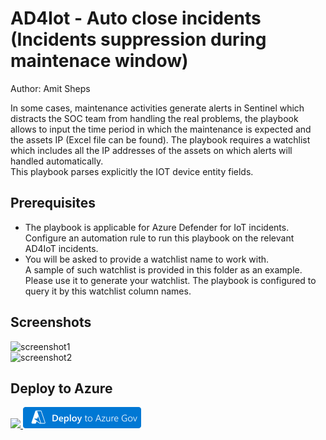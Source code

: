 # AD4Iot - Auto close incidents (Incidents suppression during maintenace window)
Author: Amit Sheps

In some cases, maintenance activities generate alerts in Sentinel which distracts the SOC team from handling the real problems, the playbook allows to input the time period in which the maintenance is expected and the assets IP (Excel file can be found). The playbook requires a watchlist which includes all the IP addresses of the assets on which alerts will handled automatically.<br>
This playbook parses explicitly the IOT device entity fields.


## Prerequisites
* The playbook is applicable for Azure Defender for IoT incidents. Configure an automation rule to run this playbook on the relevant AD4IoT incidents.
* You will be asked to provide a watchlist name to work with. <br>
A sample of such watchlist is provided in this folder as an example. Please use it to generate your watchlist. The playbook is configured to query it by this watchlist column names.<br>

## Screenshots
![screenshot1](./images/ClosedAlert.png)<br>
![screenshot2](./images/designerOverviewLight.png)<br>


## Deploy to Azure
<a href="https://portal.azure.com/#create/Microsoft.Template/uri/https%3A%2F%2Fraw.githubusercontent.com%2FAzure%2FAzure-Sentinel%2Fmaster%2FPlaybooks%2FAD4IoT-AutoCloseIncidents%2Fazuredeploy.json" target="_blank">
    <img src="https://aka.ms/deploytoazurebutton""/>
</a>
<a href="https://portal.azure.us/#create/Microsoft.Template/uri/https%3A%2F%2Fraw.githubusercontent.com%2FAzure%2FAzure-Sentinel%2Fmaster%2FPlaybooks%2FAD4IoT-AutoCloseIncidents%2Fazuredeploy.json" target="_blank">
<img src="https://raw.githubusercontent.com/Azure/azure-quickstart-templates/master/1-CONTRIBUTION-GUIDE/images/deploytoazuregov.png"/>
</a>
